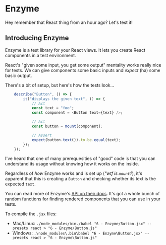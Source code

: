 # Enzyme

Hey remember that React thing from an hour ago?
Let's test it!

## Introducing Enzyme

Enzyme is a test library for your React views.
It lets you create React components in a test environment.

React's "given some input, you get some output" mentality works really nice for tests.
We can give components some basic inputs and _expect_ (ha) some basic output.

There's a bit of setup, but here's how the tests look...

```javascript
    describe("Button", () => {
        it("displays the given text", () => {
            // Act
            const text = "foo";
            const component = <Button text={text} />;

            // Act
            const button = mount(component);

            // Assert
            expect(button.text()).to.be.equal(text);
        });
    });
```

I've heard that one of many prerequesities of "good" code is that you can understand its usage without knowing how it works on the inside.

Regardless of _how_ Enzyme works and is set up (*"wtf is `mount`?*), it's apparent that this is creating a `Button` and checking whether its text is the expected `text`.

You can read more of Enzyme's [API on their docs](http://airbnb.io/enzyme/docs/api/index.html).
It's got a whole bunch of random functions for finding rendered components that you can use in your tests.

To compile the `.jsx` files:

* Mac/Linux: `./node_modules/bin./babel "6 - Enzyme/Button.jsx" --presets react > "6 - Enzyme/Button.js"`
* Windows: `.\node_modules\.bin\babel "6 - Enzyme\Button.jsx" --presets react > "6 - Enzyme\Button.js"`

